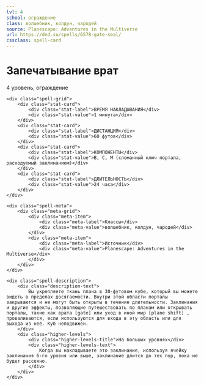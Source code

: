 ```yaml
---
lvl: 4
school: ограждение
class: волшебник, колдун, чародей
source: Planescape: Adventures in the Multiverse
url: https://dnd.su/spells/6578-gate-seal/
cssclass: spell-card
---
```


<div class="spell-container">
    <div class="spell-header">
        <h1 class="spell-name">Запечатывание врат</h1>
        <div class="spell-level">4 уровень, ограждение</div>
    </div>
    
    <div class="spell-grid">
        <div class="stat-card">
            <div class="stat-label">ВРЕМЯ НАКЛАДЫВАНИЯ</div>
            <div class="stat-value">1 минута</div>
        </div>
        <div class="stat-card">
            <div class="stat-label">ДИСТАНЦИЯ</div>
            <div class="stat-value">60 футов</div>
        </div>
        <div class="stat-card">
            <div class="stat-label">КОМПОНЕНТЫ</div>
            <div class="stat-value">В, С, М (сломанный ключ портала, расходуемый заклинанием)</div>
        </div>
        <div class="stat-card">
            <div class="stat-label">ДЛИТЕЛЬНОСТЬ</div>
            <div class="stat-value">24 часа</div>
        </div>
    </div>
    
    <div class="spell-meta">
        <div class="meta-grid">
            <div class="meta-item">
                <div class="meta-label">Классы</div>
                <div class="meta-value">волшебник, колдун, чародей</div>
            </div>
            <div class="meta-item">
                <div class="meta-label">Источник</div>
                <div class="meta-value">Planescape: Adventures in the Multiverse</div>
            </div>
        </div>
    </div>
    
    <div class="spell-description">
        <div class="description-text">
            Вы укрепляете ткань плана в 30-футовом кубе, который вы можете видеть в пределах досягаемости. Внутри этой области порталы закрываются и не могут быть открыты в течение длительности. Заклинания и другие эффекты, позволяющие путешествовать по планам или открывать порталы, такие как врата [gate] или уход в иной мир [plane shift] , проваливаются, если используются для входа в эту область или для выхода из неё. Куб неподвижен.
        </div>
        <div class="higher-levels">
            <div class="higher-levels-title">На больших уровнях</div>
            <div class="higher-levels-text">
                Когда вы накладываете это заклинание, используя ячейку заклинания 6-го уровня или выше, заклинание длится до тех пор, пока не будет рассеяно.
            </div>
        </div>
    </div>
</div>